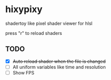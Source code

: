 # hixypixy
shadertoy like pixel shader viewer for hlsl

press "r" to reload shaders

## TODO
- [x] ~~Auto reload shader when the file is changed~~
- [ ] All uniform variables like time and resolution
- [ ] Show FPS
